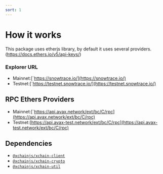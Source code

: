 ```yaml
---
sort: 1
---
```


# How it works

This package uses etherjs library, by default it uses several providers. (https://docs.ethers.io/v5/api-keys/)

### Explorer URL 
* Mainnet:[`https://snowtrace.io/](https://snowtrace.io/)
* Testnet:[`https://testnet.snowtrace.io/](https://testnet.snowtrace.io/)

## RPC Ethers Providers 
* Mainnet:[`https://api.avax.network/ext/bc/C/rpc](https://api.avax.network/ext/bc/C/rpc)
* Testnet:[https://api.avax-test.network/ext/bc/C/rpc](https://api.avax-test.network/ext/bc/C/rpc)

## Dependencies

* [`@xchainjs/xchain-client`](http://docs.xchainjs.org/xchain-client/interface.html)
* [`@xchainjs/xchain-crypto`](http://docs.xchainjs.org/xchain-crypto/how-to-use.html)
* [`@xchainjs/xchain-util`](http://docs.xchainjs.org/xchain-util/how-to-use.html)


